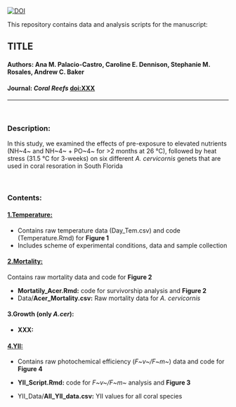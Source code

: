 [![DOI](https://zenodo.org/badge/doi/XXXX.svg)](http://dx.doi.org/XXXXXXX)

This repository contains data and analysis scripts for the manuscript:

## TITLE
#### **Authors**: Ana M. Palacio-Castro, Caroline E. Dennison, Stephanie M. Rosales, Andrew C. Baker
#### **Journal**: _Coral Reefs_ [doi:XXX](http://dx.doi.org/XXX)  

-----

<br>

### Description:

In this study, we examined the effects of pre-exposure to elevated nutrients (NH~4~ and NH~4~ + PO~4~ for >2 months at 26 °C), followed by heat stress (31.5 °C for 3-weeks) on  six different *A. cervicornis* genets that are used in coral resoration in South Florida

</br>

### Contents:

#### [1.Temperature:](https://ghcdn.rawgit.org/anampc/NutrientsCaribbean/master/1.Temperature/Temperature.html)

* Contains raw temperature data (Day_Tem.csv) and code (Temperature.Rmd) for **Figure 1**
* Includes scheme of experimental conditions, data and sample collection

#### [2.Mortality:](https://ghcdn.rawgit.org/anampc/NutrientsCaribbean/master/2.Mortality/Mortatily_Acer.html)

Contains raw mortality data and code for **Figure 2**

* **Mortatily_Acer.Rmd:** code for survivorship analysis and **Figure 2**
* Data/**Acer_Mortality.csv:** Raw mortality data for *A. cervicornis*

#### 3.Growth (only *A.cer*):
* **XXX:**


#### [4.YII:](https://ghcdn.rawgit.org/anampc/NutrientsCaribbean/master/4.YII/YII_Acer.html)
* Contains raw photochemical efficiency (*F~v~/F~m~*) data and code for **Figure 4**

* **YII_Script.Rmd:** code for *F~v~/F~m~* analysis and **Figure 3**

* YII_Data/**All_YII_data.csv:** YII values for all coral species



